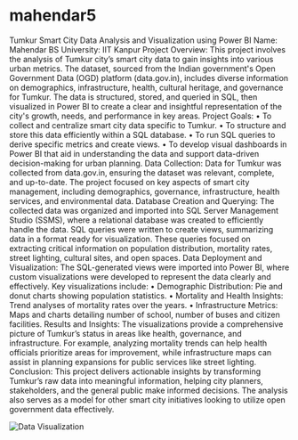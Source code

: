 # mahendar5
Tumkur Smart City Data Analysis and Visualization using Power BI
Name: Mahendar BS
University: IIT Kanpur
Project Overview: This project involves the analysis of Tumkur city’s smart city data to gain insights into various urban metrics. The dataset, sourced from the Indian government's Open Government Data (OGD) platform (data.gov.in), includes diverse information on demographics, infrastructure, health, cultural heritage, and governance for Tumkur. The data is structured, stored, and queried in SQL, then visualized in Power BI to create a clear and insightful representation of the city's growth, needs, and performance in key areas.
Project Goals:
•	To collect and centralize smart city data specific to Tumkur.
•	To structure and store this data efficiently within a SQL database.
•	To run SQL queries to derive specific metrics and create views.
•	To develop visual dashboards in Power BI that aid in understanding the data and support data-driven decision-making for urban planning.
Data Collection: Data for Tumkur was collected from data.gov.in, ensuring the dataset was relevant, complete, and up-to-date. The project focused on key aspects of smart city management, including demographics, governance, infrastructure, health services, and environmental data.
Database Creation and Querying: The collected data was organized and imported into SQL Server Management Studio (SSMS), where a relational database was created to efficiently handle the data. SQL queries were written to create views, summarizing data in a format ready for visualization. These queries focused on extracting critical information on population distribution, mortality rates, street lighting, cultural sites, and open spaces.
Data Deployment and Visualization: The SQL-generated views were imported into Power BI, where custom visualizations were developed to represent the data clearly and effectively. Key visualizations include:
•	Demographic Distribution: Pie and donut charts showing population statistics.
•	Mortality and Health Insights: Trend analyses of mortality rates over the years.
•	Infrastructure Metrics: Maps and charts detailing number of school, number of buses and citizen facilities.
Results and Insights: The visualizations provide a comprehensive picture of Tumkur’s status in areas like health, governance, and infrastructure. For example, analyzing mortality trends can help health officials prioritize areas for improvement, while infrastructure maps can assist in planning expansions for public services like street lighting.
Conclusion: This project delivers actionable insights by transforming Tumkur’s raw data into meaningful information, helping city planners, stakeholders, and the general public make informed decisions. The analysis also serves as a model for other smart city initiatives looking to utilize open government data effectively.
 


![Data Visualization]()
